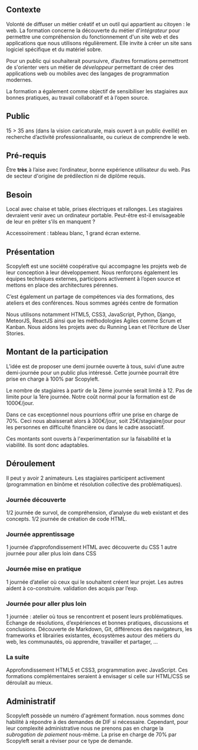 ## Contexte

Volonté de diffuser un métier créatif et un outil qui appartient au citoyen : le web.
La formation concerne la découverte du métier d'_intégrateur_ pour permettre une compréhension du fonctionnement d'un site web et des applications que nous utilisons régulièrement. Elle invite à créer un site sans logiciel spécifique et du matériel sobre.

Pour un public qui souhaiterait poursuivre, d’autres formations permettront de s'orienter vers un métier de _développeur_ permettant de créer des applications web ou mobiles avec des langages de programmation modernes.

La formation a également comme objectif de sensibiliser les stagiaires aux bonnes pratiques, au travail collaboratif et à l’open source.


## Public

15 > 35 ans (dans la vision caricaturale, mais ouvert à un public éveillé) en recherche d’activité professionnalisante, ou curieux de comprendre le web.


## Pré-requis

Être **très** à l’aise avec l’ordinateur, bonne expérience utilisateur du web.
Pas de secteur d'origine de prédilection ni de diplôme requis.


## Besoin

Local avec chaise et table, prises électriques et rallonges.
Les stagiaires devraient venir avec un ordinateur portable.
Peut-être est-il envisageable de leur en prêter s’ils en manquent ?

Accessoirement : tableau blanc, 1 grand écran externe.


## Présentation

Scopyleft est une société coopérative qui accompagne les projets web de leur conception à leur développement. Nous renforçons également les  équipes techniques externes, participons activement à l’open source et mettons en place des architectures pérennes.

C’est également un partage de compétences via des formations, des ateliers et des conférences.
Nous sommes agréés centre de formation

Nous utilisons notamment HTML5, CSS3, JavaScript, Python, Django, MeteorJS, ReactJS ainsi que les méthodologies Agiles comme Scrum et Kanban. Nous aidons les projets avec du Running Lean et l’écriture de User Stories.


## Montant de la participation

L’idée est de proposer une demi journée ouverte à tous, suivi d’une autre demi-journée pour un public plus intéressé.
Cette journée pourrait être prise en charge à 100% par Scopyleft.

Le nombre de stagiaires à partir de la 2ème journée serait limité à 12. Pas de limite pour la 1ère journée.
Notre coût normal pour la formation est de 1000€/jour.

Dans ce cas exceptionnel nous pourrions offrir une prise en charge de 70%. Ceci nous abaisserait alors à 300€/jour, soit 25€/stagiaire/jour pour les personnes en difficulté financière ou dans le cadre associatif.

Ces montants sont ouverts à l'experimentation sur la faisabilité et la viabilité. Ils sont donc adaptables.


## Déroulement

Il peut y avoir 2 animateurs.
Les stagiaires participent activement (programmation en binôme et résolution collective des problématiques).

### Journée découverte

1/2 journée de survol, de compréhension, d’analyse du web existant et des concepts.
1/2 journée de création de code HTML.
 
### Journée apprentissage

1 journée d’approfondissement HTML avec découverte du CSS
1 autre journée pour aller plus loin dans CSS
 
### Journée mise en pratique

1 journée d’atelier où ceux qui le souhaitent créent leur projet. Les autres aident à co-construire. validation des acquis par l’exp.
	
### Journée pour aller plus loin

1 journée : atelier où tous se rencontrent et posent leurs problématiques. Echange de résolutions, d’expériences et bonnes pratiques, discussions et conclusions.
Découverte de Markdown, Git, différences des navigateurs, les frameworks et librairies existantes, écosystèmes autour des métiers du web, les communautés, où apprendre, travailler et partager, …

### La suite

Approfondissement HTML5 et CSS3, programmation avec JavaScript.
Ces formations complémentaires seraient à envisager si celle sur HTML/CSS se déroulait au mieux.


## Administratif

Scopyleft possède un numéro d'agrément formation. nous sommes donc habilité à répondre à des demandes de DIF si nécessaire.
Cependant, pour leur complexité administrative nous ne prenons pas en charge la _subrogation de paiement_ nous-même.
La prise en charge de 70% par Scopyleft serait a réviser pour ce type de demande.